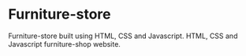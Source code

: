 # Furniture-store

Furniture-store built using HTML, CSS and Javascript.
HTML, CSS and Javascript furniture-shop website.
